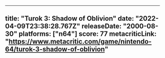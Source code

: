 
---
title: "Turok 3: Shadow of Oblivion"
date: "2022-04-09T23:38:28.767Z"
releaseDate: "2000-08-30"
platforms: ["n64"]
score: 77
metacriticLink: "https://www.metacritic.com/game/nintendo-64/turok-3-shadow-of-oblivion"
---
